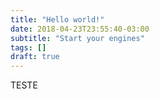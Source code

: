 ```yaml
---
title: "Hello world!"
date: 2018-04-23T23:55:40-03:00
subtitle: "Start your engines"
tags: []
draft: true
---
```



TESTE
